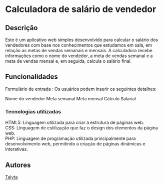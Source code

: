 # Calculadora de salário de vendedor

## Descrição 

Este é um aplicativo web simples desenvolvido para calcular o salário dos vendedores com base nos conhecimentos que estudamos em sala, em relação as metas de vendas semanais e mensais. A calculadora recebe informações como o nome do vendedor, a meta de vendas semanal e a meta de vendas mensal e, em seguida, calcula o salário final.

## Funcionalidades

Formulário de entrada : Os usuários podem inserir os seguintes detalhes:  

Nome do vendedor 
Meta semanal 
Meta mensal 
Cálculo Salarial  

### Tecnologias utilizadas

HTML5: Linguagem utilizada para criar a estrutura de páginas web.  
CSS: Linguagem de estilização que faz o design dos elementos da página web.  
PHP: Linguagem de programação utilizada principalmente para desenvolvimento web, permitindo a criação de páginas dinâmicas e interativas.

## Autores

[Talyta](https://github.com/poxxataly26/Calculo.git)

